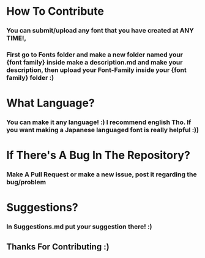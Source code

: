 # How To Contribute
### You can submit/upload any font that you have created at ANY TIME!, 
### First go to Fonts folder and make a new folder named your {font family} inside make a description.md and make your description, then upload your Font-Family inside your {font family} folder :)
# What Language?
### You can make it any language! :) I recommend english Tho. If you want making a Japanese languaged font is really helpful :))
# If There's A Bug In The Repository?
### Make A Pull Request or make a new issue, post it regarding the bug/problem
# Suggestions?
### In Suggestions.md put your suggestion there! :)
## Thanks For Contributing :)
